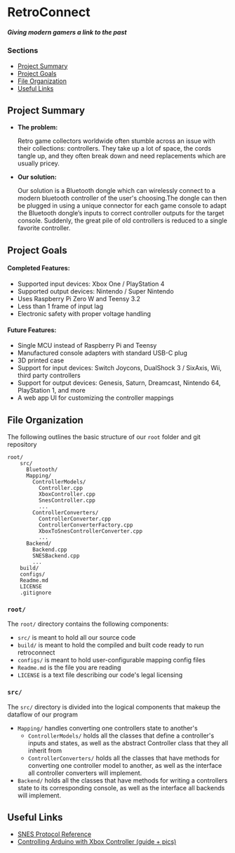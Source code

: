# RetroConnect
##### *Giving modern gamers a link to the past*



### **Sections**

- [Project Summary](#project-summary)
- [Project Goals](#project-goals)
- [File  Organization](#file-organization)
- [Useful Links](#useful-links)

## **Project Summary**

* **The problem:**

    Retro game collectors worldwide often stumble across an issue with their collections: controllers. They take up a lot of space, the cords tangle up, and they often break down and need replacements which are usually pricey.

* **Our solution:**

    Our solution is a Bluetooth dongle which can wirelessly connect to a modern bluetooth controller of the user's choosing.The dongle can then be plugged in using a unique connector for each game console to adapt the Bluetooth dongle’s inputs to correct controller outputs for the target console. Suddenly, the great pile of old controllers is reduced to a single favorite controller.
    
    

## **Project Goals**

#### Completed Features:
- Supported input devices: Xbox One / PlayStation 4
- Supported output devices: Nintendo / Super Nintendo
- Uses Raspberry Pi Zero W and Teensy 3.2
- Less than 1 frame of input lag
- Electronic safety with proper voltage handling

#### Future Features:

- Single MCU instead of Raspberry Pi and Teensy
- Manufactured console adapters with standard USB-C plug
- 3D printed case
- Support for input devices: Switch Joycons, DualShock 3 / SixAxis, Wii, third party controllers
- Support for output devices: Genesis, Saturn, Dreamcast, Nintendo 64, PlayStation 1, and more
- A web app UI for customizing the controller mappings


## **File Organization**

The following outlines the basic structure of our ```root``` folder and git repository
```
root/
    src/
      Bluetooth/
      Mapping/
        ControllerModels/
          Controller.cpp
          XboxController.cpp
          SnesController.cpp
          ...
        ControllerConverters/
          ControllerConverter.cpp
          ControllerConverterFactory.cpp
          XboxToSnesControllerConverter.cpp
          ...
      Backend/
        Backend.cpp
        SNESBackend.cpp
        ...
    build/
    configs/
    Readme.md
    LICENSE
    .gitignore
```

### **```root/```**
The ```root/``` directory contains the following components:
- ```src/``` is meant to hold all our source code
- ```build/``` is meant to hold the compiled and built code ready to run retroconnect
- ```configs/``` is meant to hold user-configurable mapping config files
- ```Readme.md``` is the file you are reading
- ```LICENSE``` is a text file describing our code's legal licensing

### **```src/```**
The ```src/``` directory is divided into the logical components that makeup the dataflow of our program
- ```Mapping/``` handles converting one controllers state to another's
    - ```ControllerModels/``` holds all the classes that define a controller's inputs and states, as well as the abstract Controller class that they all inherit from
    - ```ControllerConverters/``` holds all the classes that  have methods for converting one controller model to another, as well as the interface all controller converters will implement.
- ```Backend/``` holds all the classes that have methods for writing a controllers state to its corresponding console, as well as the interface all backends will implement.



## **Useful Links**

- [SNES Protocol Reference](https://gamefaqs.gamespot.com/snes/916396-super-nintendo/faqs/5395)
- [Controlling Arduino with Xbox Controller (guide + pics)](https://www.instructables.com/id/Controlling-Arduino-with-Gamepad/)
